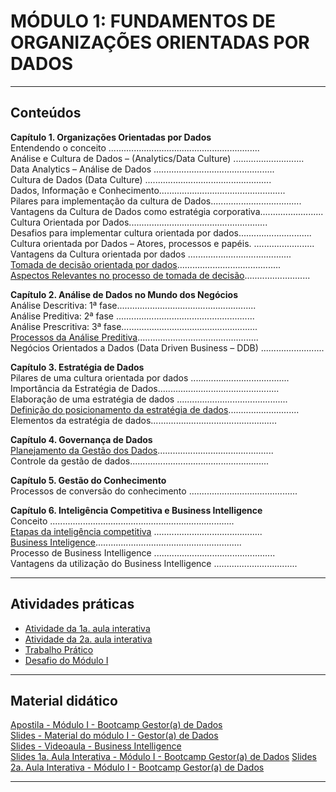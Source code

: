 # MÓDULO 1: FUNDAMENTOS DE ORGANIZAÇÕES ORIENTADAS POR DADOS  

---  

## Conteúdos
**Capítulo 1. Organizações Orientadas por Dados**  
Entendendo o conceito ............................................................  
Análise e Cultura de Dados – (Analytics/Data Culture) ............................  
Data Analytics – Análise de Dados ................................................  
Cultura de Dados (Data Culture) ..................................................  
Dados, Informação e Conhecimento..................................................  
Pilares para implementação da cultura de Dados....................................  
Vantagens da Cultura de Dados como estratégia corporativa.........................  
Cultura Orientada por Dados.......................................................  
Desafios para implementar cultura orientada por dados.............................  
Cultura orientada por Dados – Atores, processos e papéis. ........................  
Vantagens da Cultura orientada por dados .........................................  
[Tomada de decisão orientada por dados]().........................................  
[Aspectos Relevantes no processo de tomada de decisão]()..........................  

**Capítulo 2. Análise de Dados no Mundo dos Negócios**  
Análise Descritiva: 1ª fase.......................................................  
Análise Preditiva: 2ª fase .......................................................  
Análise Prescritiva: 3ª fase......................................................  
[Processos da Análise Preditiva](https://en.wikipedia.org/wiki/Predictive_analytics#Predictive_models)................................................  
Negócios Orientados a Dados (Data Driven Business – DDB) .........................  

**Capítulo 3. Estratégia de Dados**  
Pilares de uma cultura orientada por dados .......................................  
Importância da Estratégia de Dados................................................  
Elaboração de uma estratégia de dados ............................................  
[Definição do posicionamento da estratégia de dados]()............................  
Elementos da estratégia de dados..................................................  

**Capítulo 4. Governança de Dados**  
[Planejamento da Gestão dos Dados]()..............................................  
Controle da gestão de dados.......................................................  

**Capítulo 5. Gestão do Conhecimento**  
Processos de conversão do conhecimento ...........................................  

**Capítulo 6. Inteligência Competitiva e Business Intelligence**  
Conceito .........................................................................  
[Etapas da inteligência competitiva]() ...........................................  
[Business Inteligence]()..........................................................  
Processo de Business Intelligence ................................................  
Vantagens da utilização do Business Intelligence .................................  


---  


## Atividades práticas
- [Atividade da 1a. aula interativa]()  
- [Atividade da 2a. aula interativa]()  
- [Trabalho Prático]()  
- [Desafio do Módulo I]()  


---  


## Material didático  
[Apostila - Módulo I - Bootcamp Gestor(a) de Dados]()  
[Slides - Material do módulo I - Gestor(a) de Dados]()  
[Slides - Videoaula - Business Intelligence]()  
[Slides 1a. Aula Interativa - Módulo I - Bootcamp Gestor(a) de Dados]()
[Slides 2a. Aula Interativa - Módulo I - Bootcamp Gestor(a) de Dados]()  


---  
